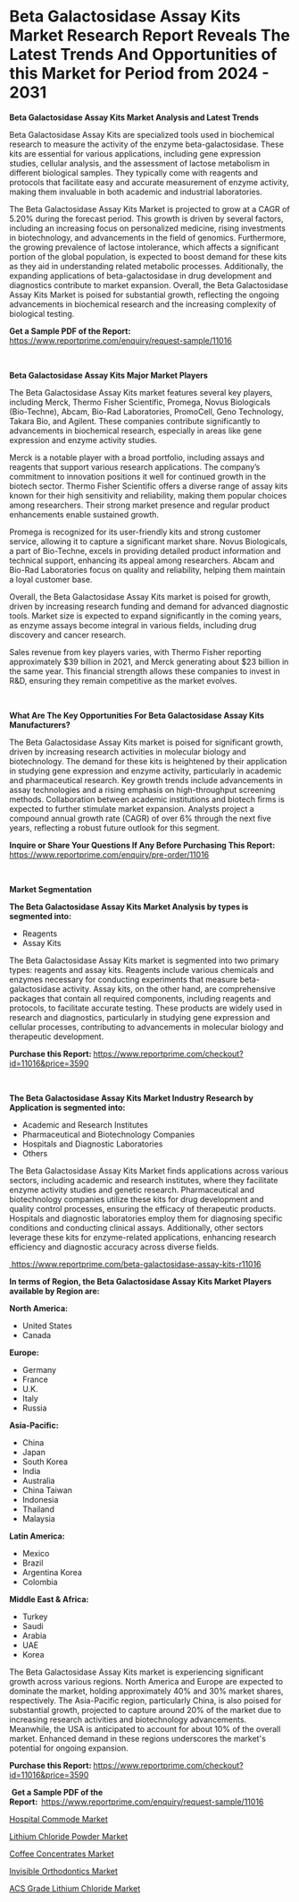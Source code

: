 <p><h1>Beta Galactosidase Assay Kits Market Research Report Reveals The Latest Trends And Opportunities of this Market for Period from 2024 - 2031</h1></p><p><strong>Beta Galactosidase Assay Kits Market Analysis and Latest Trends</strong></p>
<p><p>Beta Galactosidase Assay Kits are specialized tools used in biochemical research to measure the activity of the enzyme beta-galactosidase. These kits are essential for various applications, including gene expression studies, cellular analysis, and the assessment of lactose metabolism in different biological samples. They typically come with reagents and protocols that facilitate easy and accurate measurement of enzyme activity, making them invaluable in both academic and industrial laboratories.</p><p>The Beta Galactosidase Assay Kits Market is projected to grow at a CAGR of 5.20% during the forecast period. This growth is driven by several factors, including an increasing focus on personalized medicine, rising investments in biotechnology, and advancements in the field of genomics. Furthermore, the growing prevalence of lactose intolerance, which affects a significant portion of the global population, is expected to boost demand for these kits as they aid in understanding related metabolic processes. Additionally, the expanding applications of beta-galactosidase in drug development and diagnostics contribute to market expansion. Overall, the Beta Galactosidase Assay Kits Market is poised for substantial growth, reflecting the ongoing advancements in biochemical research and the increasing complexity of biological testing.</p></p>
<p><strong>Get a Sample PDF of the Report:&nbsp;</strong> <a href="https://www.reportprime.com/enquiry/request-sample/11016?utm_campaign=101&utm_medium=2&utm_source=Github&utm_content=ia&utm_term=29112024&utm_id=beta-galactosidase-assay-kits">https://www.reportprime.com/enquiry/request-sample/11016</a></p>
<p>&nbsp;</p>
<p><strong>Beta Galactosidase Assay Kits Major Market Players</strong></p>
<p><p>The Beta Galactosidase Assay Kits market features several key players, including Merck, Thermo Fisher Scientific, Promega, Novus Biologicals (Bio-Techne), Abcam, Bio-Rad Laboratories, PromoCell, Geno Technology, Takara Bio, and Agilent. These companies contribute significantly to advancements in biochemical research, especially in areas like gene expression and enzyme activity studies.</p><p>Merck is a notable player with a broad portfolio, including assays and reagents that support various research applications. The company’s commitment to innovation positions it well for continued growth in the biotech sector. Thermo Fisher Scientific offers a diverse range of assay kits known for their high sensitivity and reliability, making them popular choices among researchers. Their strong market presence and regular product enhancements enable sustained growth.</p><p>Promega is recognized for its user-friendly kits and strong customer service, allowing it to capture a significant market share. Novus Biologicals, a part of Bio-Techne, excels in providing detailed product information and technical support, enhancing its appeal among researchers. Abcam and Bio-Rad Laboratories focus on quality and reliability, helping them maintain a loyal customer base. </p><p>Overall, the Beta Galactosidase Assay Kits market is poised for growth, driven by increasing research funding and demand for advanced diagnostic tools. Market size is expected to expand significantly in the coming years, as enzyme assays become integral in various fields, including drug discovery and cancer research. </p><p>Sales revenue from key players varies, with Thermo Fisher reporting approximately $39 billion in 2021, and Merck generating about $23 billion in the same year. This financial strength allows these companies to invest in R&D, ensuring they remain competitive as the market evolves.</p></p>
<p>&nbsp;</p>
<p><strong>What Are The Key Opportunities For Beta Galactosidase Assay Kits Manufacturers?</strong></p>
<p><p>The Beta Galactosidase Assay Kits market is poised for significant growth, driven by increasing research activities in molecular biology and biotechnology. The demand for these kits is heightened by their application in studying gene expression and enzyme activity, particularly in academic and pharmaceutical research. Key growth trends include advancements in assay technologies and a rising emphasis on high-throughput screening methods. Collaboration between academic institutions and biotech firms is expected to further stimulate market expansion. Analysts project a compound annual growth rate (CAGR) of over 6% through the next five years, reflecting a robust future outlook for this segment.</p></p>
<p><strong>Inquire or Share Your Questions If Any Before Purchasing This Report:</strong> <a href="https://www.reportprime.com/enquiry/pre-order/11016?utm_campaign=101&utm_medium=2&utm_source=Github&utm_content=ia&utm_term=29112024&utm_id=beta-galactosidase-assay-kits">https://www.reportprime.com/enquiry/pre-order/11016</a></p>
<p>&nbsp;</p>
<p><strong>Market Segmentation</strong></p>
<p><strong>The Beta Galactosidase Assay Kits Market Analysis by types is segmented into:</strong></p>
<p><ul><li>Reagents</li><li>Assay Kits</li></ul></p>
<p><p>The Beta Galactosidase Assay Kits market is segmented into two primary types: reagents and assay kits. Reagents include various chemicals and enzymes necessary for conducting experiments that measure beta-galactosidase activity. Assay kits, on the other hand, are comprehensive packages that contain all required components, including reagents and protocols, to facilitate accurate testing. These products are widely used in research and diagnostics, particularly in studying gene expression and cellular processes, contributing to advancements in molecular biology and therapeutic development.</p></p>
<p><strong>Purchase this Report:&nbsp;</strong><a href="https://www.reportprime.com/checkout?id=11016&price=3590&utm_campaign=101&utm_medium=2&utm_source=Github&utm_content=ia&utm_term=29112024&utm_id=beta-galactosidase-assay-kits">https://www.reportprime.com/checkout?id=11016&price=3590</a></p>
<p>&nbsp;</p>
<p><strong>The Beta Galactosidase Assay Kits Market Industry Research by Application is segmented into:</strong></p>
<p><ul><li>Academic and Research Institutes</li><li>Pharmaceutical and Biotechnology Companies</li><li>Hospitals and Diagnostic Laboratories</li><li>Others</li></ul></p>
<p><p>The Beta Galactosidase Assay Kits Market finds applications across various sectors, including academic and research institutes, where they facilitate enzyme activity studies and genetic research. Pharmaceutical and biotechnology companies utilize these kits for drug development and quality control processes, ensuring the efficacy of therapeutic products. Hospitals and diagnostic laboratories employ them for diagnosing specific conditions and conducting clinical assays. Additionally, other sectors leverage these kits for enzyme-related applications, enhancing research efficiency and diagnostic accuracy across diverse fields.</p></p>
<p><a href="https://www.reportprime.com/beta-galactosidase-assay-kits-r11016?utm_campaign=101&utm_medium=2&utm_source=Github&utm_content=ia&utm_term=29112024&utm_id=beta-galactosidase-assay-kits">&nbsp;https://www.reportprime.com/beta-galactosidase-assay-kits-r11016</a></p>
<p><strong>In terms of Region, the Beta Galactosidase Assay Kits Market Players available by Region are:</strong></p>
<p>
    <p> <strong> North America: </strong>
        <ul>
            <li>United States</li>
            <li>Canada</li>
        </ul>
        </p> 
    <p> <strong> Europe: </strong>
        <ul>
            <li>Germany</li>
            <li>France</li>
            <li>U.K.</li>
            <li>Italy</li>
            <li>Russia</li>
        </ul>
        </p> 
    <p> <strong> Asia-Pacific: </strong>
        <ul>
            <li>China</li>
            <li>Japan</li>
            <li>South Korea</li>
            <li>India</li>
            <li>Australia</li>
            <li>China Taiwan</li>
            <li>Indonesia</li>
            <li>Thailand</li>
            <li>Malaysia</li>
        </ul>
        </p> 
    <p> <strong> Latin America: </strong>
        <ul>
            <li>Mexico</li>
            <li>Brazil</li>
            <li>Argentina Korea</li>
            <li>Colombia</li>
        </ul>
        </p> 
    <p> <strong> Middle East & Africa: </strong>
        <ul>
            <li>Turkey</li>
            <li>Saudi</li>
            <li>Arabia</li>
            <li>UAE</li>
            <li>Korea</li>
        </ul>
    </p>
    </p>
<p><p>The Beta Galactosidase Assay Kits market is experiencing significant growth across various regions. North America and Europe are expected to dominate the market, holding approximately 40% and 30% market shares, respectively. The Asia-Pacific region, particularly China, is also poised for substantial growth, projected to capture around 20% of the market due to increasing research activities and biotechnology advancements. Meanwhile, the USA is anticipated to account for about 10% of the overall market. Enhanced demand in these regions underscores the market's potential for ongoing expansion.</p></p>
<p><strong>Purchase this Report: </strong><a href="https://www.reportprime.com/checkout?id=11016&price=3590&utm_campaign=101&utm_medium=2&utm_source=Github&utm_content=ia&utm_term=29112024&utm_id=beta-galactosidase-assay-kits">https://www.reportprime.com/checkout?id=11016&price=3590</a></p>
<p>&nbsp;<strong>Get a Sample PDF of the Report:&nbsp;&nbsp;</strong><a href="https://www.reportprime.com/enquiry/request-sample/11016?utm_campaign=101&utm_medium=2&utm_source=Github&utm_content=ia&utm_term=29112024&utm_id=beta-galactosidase-assay-kits">https://www.reportprime.com/enquiry/request-sample/11016</a></p>
<p><strong></strong></p>
<p><p><a href="https://www.linkedin.com/pulse/comprehensive-report-hospital-commode-market-size-from-2024-hnvle?utm_campaign=101&utm_medium=2&utm_source=Github&utm_content=ia&utm_term=29112024&utm_id=beta-galactosidase-assay-kits">Hospital Commode Market</a></p><p><a href="https://issuu.com/reportprime-2/docs/lithium-chloride-powder-market-size-2030.pptx?utm_campaign=101&utm_medium=2&utm_source=Github&utm_content=ia&utm_term=29112024&utm_id=beta-galactosidase-assay-kits">Lithium Chloride Powder Market</a></p><p><a href="https://www.linkedin.com/pulse/global-coffee-concentrates-market-share-growth-opportunities-ofdqf?utm_campaign=101&utm_medium=2&utm_source=Github&utm_content=ia&utm_term=29112024&utm_id=beta-galactosidase-assay-kits">Coffee Concentrates Market</a></p><p><a href="https://www.linkedin.com/pulse/comprehensive-report-invisible-orthodontics-market-size-icq0e?utm_campaign=101&utm_medium=2&utm_source=Github&utm_content=ia&utm_term=29112024&utm_id=beta-galactosidase-assay-kits">Invisible Orthodontics Market</a></p><p><a href="https://issuu.com/reportprime-2/docs/acs-grade-lithium-chloride-market-size-2030.pptx?utm_campaign=101&utm_medium=2&utm_source=Github&utm_content=ia&utm_term=29112024&utm_id=beta-galactosidase-assay-kits">ACS Grade Lithium Chloride Market</a></p></p>